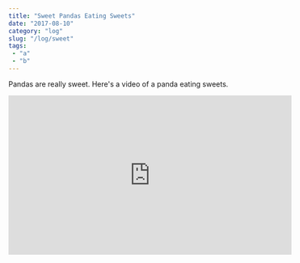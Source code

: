 ```yaml
---
title: "Sweet Pandas Eating Sweets"
date: "2017-08-10"
category: "log"
slug: "/log/sweet"
tags: 
 - "a"
 - "b"
---
```

Pandas are really sweet.
Here's a video of a panda eating sweets.
<iframe width="560" height="315" src="https://www.youtube.com/embed/4n0xNbfJLR8" frameborder="0" allowfullscreen></iframe>